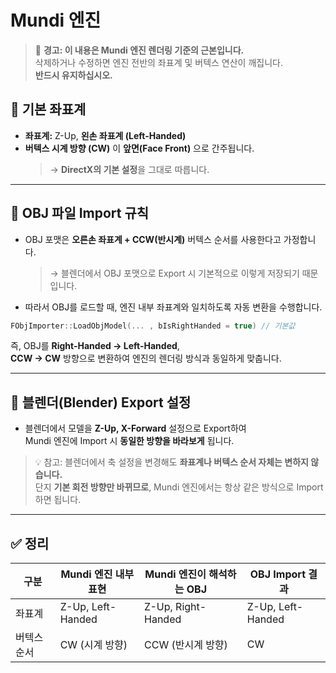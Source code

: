 # Mundi 엔진

> 🚫 **경고: 이 내용은 Mundi 엔진 렌더링 기준의 근본입니다.**  
> 삭제하거나 수정하면 엔진 전반의 좌표계 및 버텍스 연산이 깨집니다.  
> **반드시 유지하십시오.**

## 📘 기본 좌표계

* **좌표계:** Z-Up, **왼손 좌표계 (Left-Handed)**
* **버텍스 시계 방향 (CW)** 이 **앞면(Face Front)** 으로 간주됩니다.
  > → **DirectX의 기본 설정**을 그대로 따릅니다.

---

## 🔄 OBJ 파일 Import 규칙

* OBJ 포맷은 **오른손 좌표계 + CCW(반시계)** 버텍스 순서를 사용한다고 가정합니다.
  > → 블렌더에서 OBJ 포맷으로 Export 시 기본적으로 이렇게 저장되기 때문입니다.
* 따라서 OBJ를 로드할 때, 엔진 내부 좌표계와 일치하도록 자동 변환을 수행합니다.

```cpp
FObjImporter::LoadObjModel(... , bIsRightHanded = true) // 기본값
```

즉, OBJ를 **Right-Handed → Left-Handed**,  
**CCW → CW** 방향으로 변환하여 엔진의 렌더링 방식과 동일하게 맞춥니다.

---

## 🧭 블렌더(Blender) Export 설정

* 블렌더에서 모델을 **Z-Up, X-Forward** 설정으로 Export하여  
  Mundi 엔진에 Import 시 **동일한 방향을 바라보게** 됩니다.

> 💡 참고:
> 블렌더에서 축 설정을 변경해도 **좌표계나 버텍스 순서 자체는 변하지 않습니다.**  
> 단지 **기본 회전 방향만 바뀌므로**, Mundi 엔진에서는 항상 같은 방식으로 Import하면 됩니다.

---

## ✅ 정리

| 구분     | Mundi 엔진 내부 표현      | Mundi 엔진이 해석하는 OBJ   | OBJ Import 결과 |
| ------ | ----------------- | ------------------ | ----------------- |
| 좌표계    | Z-Up, Left-Handed | Z-Up, Right-Handed | Z-Up, Left-Handed |
| 버텍스 순서 | CW (시계 방향)        | CCW (반시계 방향)       | CW |
